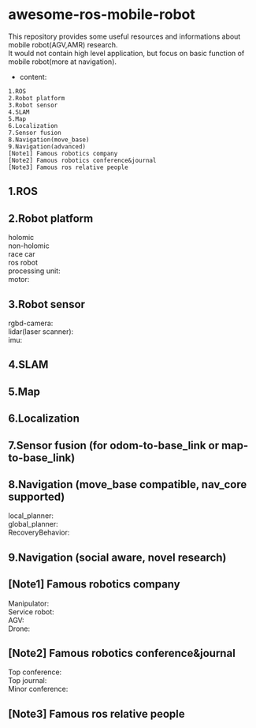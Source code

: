 # awesome-ros-mobile-robot
This repository provides some useful resources and informations about mobile robot(AGV,AMR) research.  
It would not contain high level application, but focus on basic function of mobile robot(more at navigation).  
* content:  
```
1.ROS
2.Robot platform
3.Robot sensor
4.SLAM
5.Map
6.Localization
7.Sensor fusion
8.Navigation(move_base)
9.Navigation(advanced)
[Note1] Famous robotics company
[Note2] Famous robotics conference&journal
[Note3] Famous ros relative people
```

## 1.ROS

## 2.Robot platform
holomic  
non-holomic  
race car  
ros robot  
processing unit:  
motor:  

## 3.Robot sensor
rgbd-camera:  
lidar(laser scanner):  
imu:  

## 4.SLAM

## 5.Map

## 6.Localization

## 7.Sensor fusion (for odom-to-base_link or map-to-base_link)

## 8.Navigation (move_base compatible, nav_core supported)
local_planner:  
global_planner:  
RecoveryBehavior:  

## 9.Navigation (social aware, novel research)


## [Note1] Famous robotics company
Manipulator:  
Service robot:  
AGV:  
Drone:  

## [Note2] Famous robotics conference&journal
Top conference:  
Top journal:  
Minor conference:  

## [Note3] Famous ros relative people
